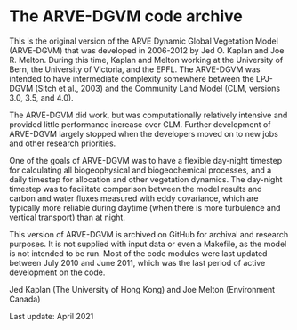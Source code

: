 # The ARVE-DGVM code archive

This is the original version of the ARVE Dynamic Global Vegetation Model (ARVE-DGVM) that was developed in 2006-2012 by Jed O. Kaplan and Joe R. Melton. During this time, Kaplan and Melton working at the University of Bern, the University of Victoria, and the EPFL. The ARVE-DGVM was intended to have intermediate complexity somewhere between the LPJ-DGVM (Sitch et al., 2003) and the Community Land Model (CLM, versions 3.0, 3.5, and 4.0).

The ARVE-DGVM did work, but was computationally relatively intensive and provided little performance increase over CLM. Further development of ARVE-DGVM largely stopped when the developers moved on to new jobs and other research priorities.

One of the goals of ARVE-DGVM was to have a flexible day-night timestep for calculating all biogeophysical and biogeochemical processes, and a daily timestep for allocation and other vegetation dynamics. The day-night timestep was to facilitate comparison between the model results and carbon and water fluxes measured with eddy covariance, which are typically more reliable during daytime (when there is more turbulence and vertical transport) than at night.

This version of ARVE-DGVM is archived on GitHub for archival and research purposes. It is not supplied with input data or even a Makefile, as the model is not intended to be run. Most of the code modules were last updated between July 2010 and June 2011, which was the last period of active development on the code.

Jed Kaplan (The University of Hong Kong) and Joe Melton (Environment Canada)

Last update: April 2021
